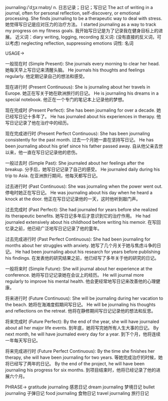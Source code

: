 journaling:/ˈdʒɜːrnəlɪŋ/
n.
日志记录；日记；写日记
The act of writing in a journal, often for personal reflection, self-discovery, or emotional processing.
She finds journaling to be a therapeutic way to deal with stress. 她觉得写日记是应对压力的治疗方法。
I started journaling as a way to track my progress on my fitness goals. 我开始写日记是为了记录我在健身目标上的进展。
近义词：diary writing, logging, recording
反义词: (没有直接的反义词，可以考虑) neglecting reflection, suppressing emotions
词性: 名词

USAGE->

一般现在时 (Simple Present):
She journals every morning to clear her head. 她每天早上写日记来清醒头脑。
He journals his thoughts and feelings regularly. 他定期记录自己的想法和感受。

现在进行时 (Present Continuous):
She is journaling about her travels in Europe. 她正在写关于她在欧洲旅行的日记。
He is journaling his dreams in a special notebook. 他正在一个专门的笔记本上记录他的梦想。

现在完成时 (Present Perfect):
She has been journaling for over a decade. 她已经写日记十多年了。
He has journaled about his experiences in therapy. 他写日记记录了他在治疗中的经历。

现在完成进行时 (Present Perfect Continuous):
She has been journaling consistently for the past month. 过去一个月她一直在坚持写日记。
He has been journaling about his grief since his father passed away. 自从他父亲去世以来，他一直在写日记记录他的悲伤。

一般过去时 (Simple Past):
She journaled about her feelings after the breakup. 分手后，她写日记记录了自己的感受。
He journaled daily during his trip to Asia. 在亚洲旅行期间，他每天都写日记。

过去进行时 (Past Continuous):
She was journaling when the power went out. 停电时她正在写日记。
He was journaling about his day when he heard a knock at the door. 他正在写日记记录他的一天，这时他听到敲门声。

过去完成时 (Past Perfect):
She had journaled for years before she realized its therapeutic benefits. 她写日记多年后才意识到它的治疗作用。
He had journaled extensively about his childhood before writing his memoir. 在写回忆录之前，他已经广泛地写日记记录了他的童年。

过去完成进行时 (Past Perfect Continuous):
She had been journaling for months about her struggles with anxiety. 她写了几个月关于她与焦虑斗争的日记。
He had been journaling about his research for years before publishing his findings. 在发表他的研究结果之前，他已经写了多年关于他的研究的日记。

一般将来时 (Simple Future):
She will journal about her experience at the conference. 她将写日记记录她在会议上的经历。
He will journal more regularly to improve his mental health. 他会更经常地写日记来改善他的心理健康。

将来进行时 (Future Continuous):
She will be journaling during her vacation to the beach. 她将在海滩度假期间写日记。
He will be journaling his thoughts and reflections on the retreat. 他将在静修期间写日记记录他的想法和反思。

将来完成时 (Future Perfect):
By the end of the year, she will have journaled about all her major life events. 到年底，她将写完她所有人生大事的日记。
By next month, he will have journaled every day for a year. 到下个月，他将连续一年每天写日记。

将来完成进行时 (Future Perfect Continuous):
By the time she finishes her therapy, she will have been journaling for two years. 等她完成治疗的时候，她将已经写了两年的日记。
By the end of the project, he will have been journaling his progress for six months. 到项目结束时，他将已经记录了他的进展六个月。


PHRASE->
gratitude journaling 感恩日记
dream journaling 梦境日记
bullet journaling  子弹日记
food journaling  食物日记
travel journaling  旅行日记

